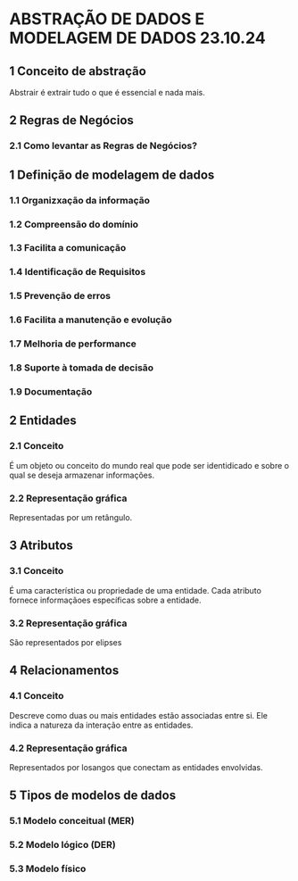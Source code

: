 # ABSTRAÇÃO DE DADOS E MODELAGEM DE DADOS 23.10.24

## 1 Conceito de abstração

Abstrair é extrair tudo o que é essencial e nada mais.

## 2 Regras de Negócios

### 2.1 Como levantar as Regras de Negócios?

## 1 Definição de modelagem de dados

### 1.1 Organizxação da informação

### 1.2 Compreensão do domínio

### 1.3 Facilita a comunicação

### 1.4 Identificação de Requisitos

### 1.5 Prevenção de erros

### 1.6 Facilita a manutenção e evolução

### 1.7 Melhoria de performance

### 1.8 Suporte à tomada de decisão

### 1.9 Documentação

## 2 Entidades

### 2.1 Conceito

É um objeto ou conceito do mundo real que pode ser identidicado e sobre o qual se deseja armazenar informações.

### 2.2 Representação gráfica

Representadas por um retângulo.

## 3 Atributos

### 3.1 Conceito

É uma característica ou propriedade de uma entidade. Cada atributo fornece informaçãoes específicas sobre a entidade.

### 3.2 Representação gráfica

São representados por elipses

## 4 Relacionamentos

### 4.1 Conceito

Descreve como duas ou mais entidades estão associadas entre si. Ele indica a natureza da interação entre as entidades.

### 4.2 Representação gráfica

Representados por losangos que conectam as entidades envolvidas.

## 5 Tipos de modelos de dados

### 5.1 Modelo conceitual (MER)

### 5.2 Modelo lógico (DER)

### 5.3 Modelo físico

